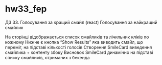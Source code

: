 # hw33_fep

ДЗ 33. Голосування за кращий смайл (react)
Голосування за найкращий смайлик

На сторінці відображається список смайликів та лічильник кліків по кожному
Нижче є кнопка “Show Results” яка виводить смайл, що переміг, на підставі кількості голосів
Створення SmileCard
виведення смайлика + контенту збоку
Висновок SmileCard динамічно на підставі списку смайликів, отриманих з бекенда

